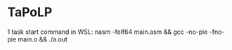 # TaPoLP
1 task start command in WSL: nasm -felf64 main.asm && gcc -no-pie -fno-pie main.o && ./a.out 

